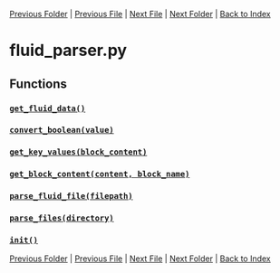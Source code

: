 [Previous Folder](../objects/body_location.md) | [Previous File](fixing_parser.md) | [Next File](item_parser.md) | [Next Folder](../recipes/craft_recipes.md) | [Back to Index](../../index.md)

# fluid_parser.py

## Functions

### [`get_fluid_data()`](https://github.com/Vaileasys/pz-wiki_parser/blob/main/scripts/parser/fluid_parser.py#L14)
### [`convert_boolean(value)`](https://github.com/Vaileasys/pz-wiki_parser/blob/main/scripts/parser/fluid_parser.py#L22)
### [`get_key_values(block_content)`](https://github.com/Vaileasys/pz-wiki_parser/blob/main/scripts/parser/fluid_parser.py#L33)
### [`get_block_content(content, block_name)`](https://github.com/Vaileasys/pz-wiki_parser/blob/main/scripts/parser/fluid_parser.py#L80)
### [`parse_fluid_file(filepath)`](https://github.com/Vaileasys/pz-wiki_parser/blob/main/scripts/parser/fluid_parser.py#L102)
### [`parse_files(directory)`](https://github.com/Vaileasys/pz-wiki_parser/blob/main/scripts/parser/fluid_parser.py#L198)
### [`init()`](https://github.com/Vaileasys/pz-wiki_parser/blob/main/scripts/parser/fluid_parser.py#L212)


[Previous Folder](../objects/body_location.md) | [Previous File](fixing_parser.md) | [Next File](item_parser.md) | [Next Folder](../recipes/craft_recipes.md) | [Back to Index](../../index.md)
